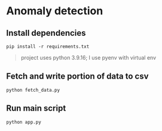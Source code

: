 # Anomaly detection

## Install dependencies

```console
pip install -r requirements.txt
```

> project uses python 3.9.16; I use pyenv with virtual env

## Fetch and write portion of data to csv

```console
python fetch_data.py
```

## Run main script

```console
python app.py
```
